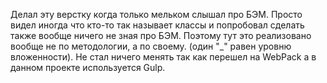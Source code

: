 Делал эту верстку когда только мельком слышал про БЭМ. Просто видел иногда что кто-то так называет классы и попробовал сделать также вообще ничего не зная про БЭМ. Поэтому тут это реализовано вообще не по методологии, а по своему. (один "_" равен уровню вложенности). Не стал ничего менять так как перешел на WebPack а в данном проекте используется Gulp.
